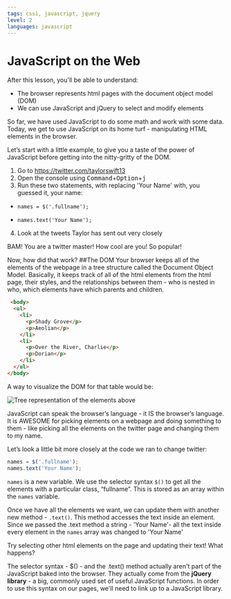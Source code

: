```yaml
---
tags: cssi, javascript, jquery
level: 2
languages: javascript
---
```

# JavaScript on the Web
After this lesson, you'll be able to understand:
+ The browser represents html pages with the document object model (DOM)
+ We can use JavaScript and jQuery to select and modify elements

So far, we have used JavaScript to do some math and work with some data. Today, we get to use JavaScript on its home turf - manipulating HTML elements in the browser.

Let’s start with a little example, to give you a taste of the power of JavaScript before getting into the nitty-gritty of the DOM.

1. Go to https://twitter.com/taylorswift13
2. Open the console using <kbd>Command</kbd>+<kbd>Option</kbd>+<kbd>j</kbd>
3. Run these two statements, with replacing 'Your Name' with, you guessed it, your name:
  * `names = $('.fullname');`

  * `names.text('Your Name');`

4. Look at the tweets Taylor has sent out very closely



BAM! You are a twitter master! How cool are you! So popular!

Now, how did that work?
##The DOM
Your browser keeps all of the elements of the webpage in a tree structure called the Document Object Model. Basically, it keeps track of all of the html elements from the html page, their styles, and the relationships between them - who is nested in who, which elements have which parents and children.
```html
 <body>
  <ul>
    <li>
      <p>Shady Grove</p>
      <p>Aeolian</p>
    </li>
    <li>
      <p>Over the River, Charlie</p>
      <p>Dorian</p>
    </li>
  </ul>
</body>
```
A way to visualize the DOM for that table would be:

![Tree representation of the elements above](http://i.imgur.com/8fj2Uka.png)

JavaScript can speak the browser’s language - it IS the browser’s language. It is AWESOME for picking elements on a webpage and doing something to them - like picking all the elements on the twitter page and changing them to my name.

Let’s look a little bit more closely at the code we ran to change twitter:

```javascript
names = $('.fullname');
names.text('Your Name');
```

`names` is a new variable. We use the selector syntax `$()` to get all the elements with a particular class, “fullname”. This is stored as an array within the `names` variable.

Once we have all the elements we want, we can update them with another new method - `.text()`. This method accesses the  text inside an element. Since we passed the .text method a string - 'Your Name'-  all the text inside every element in the `names` array was changed to 'Your Name'

Try selecting other html elements on the page and updating their text! What happens?

The selector syntax - $() - and the .text() method actually aren't part of the JavaScript baked into the browser. They actually come from the **jQuery library** - a big, commonly used set of useful JavaScript functions. In order to use this syntax on our pages, we'll need to link up to a JavaScript library.


